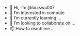 - 👋 Hi, I’m @louiswu007
- 👀 I’m interested in compute
- 🌱 I’m currently learning ...
- 💞️ I’m looking to collaborate on ...
- 📫 How to reach me ...

<!---
louiswu007/louiswu007 is a ✨ special ✨ repository because its `README.md` (this file) appears on your GitHub profile.
You can click the Preview link to take a look at your changes.
--->

